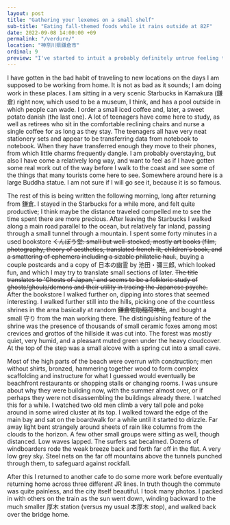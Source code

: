 ```yaml
---
layout: post
title: "Gathering your lexemes on a small shelf"
sub-title: "Eating fall-themed foods while it rains outside at 82F"
date: 2022-09-08 14:00:00 +09
permalink: "/verdure/"
location: "神奈川県鎌倉市"
ordinal: 9
preview: "I've started to intuit a probably definitely untrue feeling that the JR lines are a more honest, simple way to travel, and that people who avoid the Metro or Odakyu or Keio are wise for it."
---
```

I have gotten in the bad habit of traveling to new locations on the days I am supposed to be working from home. It is not as bad as it sounds; I am doing work in these places. I am sitting in a very scenic Starbucks in Kamakura (鎌倉) right now, which used to be a museum, I think, and has a pool outside in which people can wade. I order a small iced coffee and, later, a sweet potato danish (the last one). A lot of teenagers have come here to study, as well as retirees who sit in the comfortable reclining chairs and nurse a single coffee for as long as they stay. The teenagers all have very neat stationery sets and appear to be transferring data from notebook to notebook. When they have transferred enough they move to their phones, from which little charms frequently dangle. I am probably overstaying, but also I have come a relatively long way, and want to feel as if I have gotten some real work out of the way before I walk to the coast and see some of the things that many tourists come here to see. Somewhere around here is a large Buddha statue. I am not sure if I will go see it, because it is so famous.

The rest of this is being written the following morning, long after returning from 鎌倉. I stayed in the Starbucks for a while more, and felt quite productive; I think maybe the distance traveled compelled me to see the time spent there are more precious. After leaving the Starbucks I walked along a main road parallel to the ocean, but relatively far inland, passing through a small tunnel through a mountain. I spent some forty minutes in a used bookstore ~~くんぽう堂: small but well-stocked, mostly art books (film, photography, theory of aesthetics, translated french lit, children's book, and a smattering of ephemera including a sizable philatelic haul.~~, buying a couple postcards and a copy of 日本の幽霊 by 池田・彌三郎, which looked fun, and which I may try to translate small sections of later. ~~The title translates to 'Ghosts of Japan,' and seems to be a folkloric study of ghosts/ghouls/demons and their utility in tracing the Japanese psyche.~~ After the bookstore I walked further on, dipping into stores that seemed interesting. I walked further still into the hills, picking one of the countless shrines in the area basically at random ~~鎌倉佐助稲荷神社~~, and bought a small 守り from the man working there. The distinguishing feature of the shrine was the presence of thousands of small ceramic foxes among most crevices and grottos of the hillside it was cut into. The forest was mostly quiet, very humid, and a pleasant muted green under the heavy cloudcover. At the top of the step was a small alcove with a spring cut into a small cave.

Most of the high parts of the beach were overrun with construction; men without shirts, bronzed, hammering together wood to form complex scaffolding and instructure for what I guessed would eventually be beachfront restaurants or shopping stalls or changing rooms. I was unsure about why they were building now, with the summer almost over, or if perhaps they were not disassembling the buildings already there. I watched this for a while. I watched two old men climb a very tall pole and poke around in some wired cluster at its top. I walked toward the edge of the main bay and sat on the boardwalk for a while until it started to drizzle. Far away light bent strangely around sheets of rain like columns from the clouds to the horizon. A few other small groups were sitting as well, though distanced. Low waves lapped. The surfers sat becalmed. Dozens of windboarders rode the weak breeze back and forth far off in the flat. A very low grey sky. Steel nets on the far off mountains above the tunnels punched through them, to safeguard against rockfall.

After this I returned to another cafe to do some more work before eventually returning home across three different JR lines. In truth though the commute was quite painless, and the city itself beautiful. I took many photos. I packed in with others on the train as the sun went down, winding backward to the much smaller 厚木 station (versus my usual 本厚木 stop), and walked back over the bridge home.